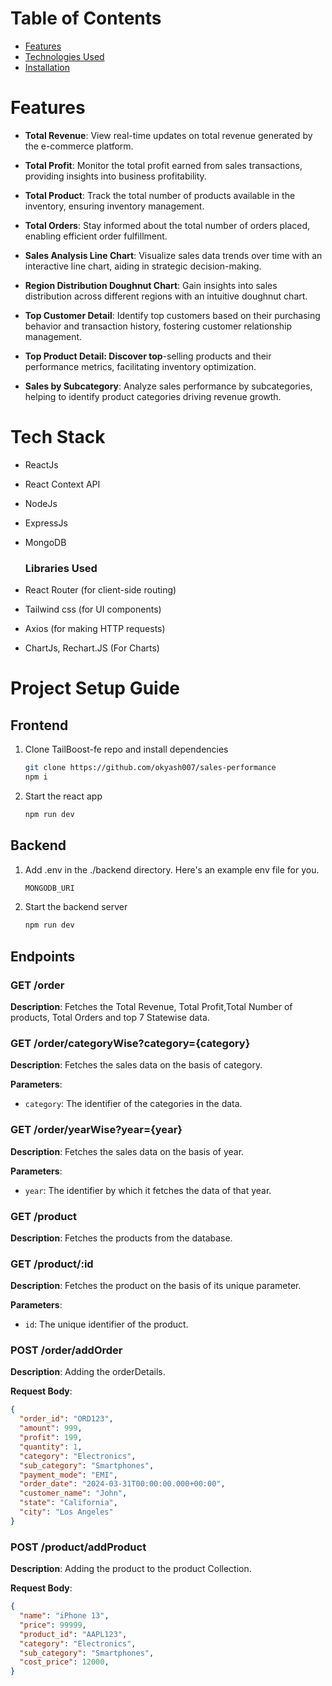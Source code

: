 
# Table of Contents

- [Features](#features)
- [Technologies Used](#tech-stack)
- [Installation](#setup)

<a id="features"></a>

# Features
- **Total Revenue**: View real-time updates on total revenue generated by the e-commerce platform.

- **Total Profit**: Monitor the total profit earned from sales transactions, providing insights into business profitability.

- **Total Product**: Track the total number of products available in the inventory, ensuring inventory management.

- **Total Orders**: Stay informed about the total number of orders placed, enabling efficient order fulfillment.

- **Sales Analysis Line Chart**: Visualize sales data trends over time with an interactive line chart, aiding in strategic decision-making.

- **Region Distribution Doughnut Chart**: Gain insights into sales distribution across different regions with an intuitive doughnut chart.

- **Top Customer Detail**: Identify top customers based on their purchasing behavior and transaction history, fostering customer relationship management.

- **Top Product Detail: Discover top**-selling products and their performance metrics, facilitating inventory optimization.

- **Sales by Subcategory**: Analyze sales performance by subcategories, helping to identify product categories driving revenue growth.

<a id="tech-stack"></a>

# Tech Stack

- ReactJs
- React Context API
- NodeJs
- ExpressJs
- MongoDB

    ### **Libraries Used**

- React Router (for client-side routing)
- Tailwind css (for UI components)
- Axios (for making HTTP requests)
- ChartJs, Rechart.JS (For Charts)

<a id="setup"></a>

# Project Setup Guide

## Frontend

1. Clone TailBoost-fe repo and install dependencies

   ```sh
   git clone https://github.com/okyash007/sales-performance
   npm i
   ```

2. Start the react app

   ```sh
   npm run dev
   ```

## Backend

1. Add .env in the ./backend directory. Here's an example env file for you.

   ```sh
   MONGODB_URI
   ```

2. Start the backend server

   ```sh
   npm run dev
   ```

<a id="working-model-ss"></a>


## Endpoints

### GET /order

**Description**: Fetches the Total Revenue, Total Profit,Total Number of products, Total Orders and top 7 Statewise data.

### GET /order/categoryWise?category={category}

**Description**: Fetches the sales data on the basis of category.

**Parameters**:
- `category`: The identifier of the categories in the data.
 
### GET /order/yearWise?year={year}

**Description**: Fetches the sales data on the basis of year.

**Parameters**:
- `year`: The identifier by which it fetches the data of that year.

### GET /product

**Description**: Fetches the products from the database.

### GET /product/:id

**Description**: Fetches the product on the basis of its unique parameter.

**Parameters**:
- `id`: The unique identifier of the product.

### POST /order/addOrder

**Description**: Adding the orderDetails.

**Request Body**:
```json
{
  "order_id": "ORD123",
  "amount": 999,
  "profit": 199,
  "quantity": 1,
  "category": "Electronics",
  "sub_category": "Smartphones",
  "payment_mode": "EMI",
  "order_date": "2024-03-31T00:00:00.000+00:00",
  "customer_name": "John",
  "state": "California",
  "city": "Los Angeles"
}
```
### POST /product/addProduct

**Description**: Adding the product to the product Collection.

**Request Body**:
```json
{
  "name": "iPhone 13",
  "price": 99999,
  "product_id": "AAPL123",
  "category": "Electronics",
  "sub_category": "Smartphones",
  "cost_price": 12000,
}
```

